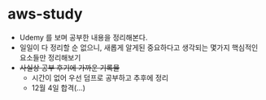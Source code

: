 # aws-study
- Udemy 를 보며 공부한 내용을 정리해본다.
- 일일이 다 정리할 순 없으니, 새롭게 알게된 중요하다고 생각되는 몇가지 핵심적인 요소들만 정리해보기
- ~~사실상 공부 후기에 가까운 기록물~~
  - 시간이 없어 우선 덤프로 공부하고 추후에 정리
  - 12월 4일 합격(...)
